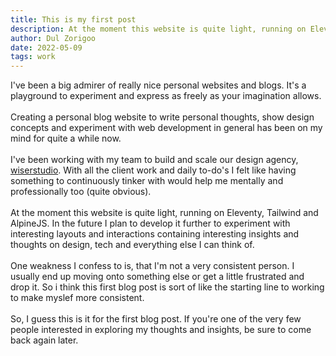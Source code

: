 ```yaml
---
title: This is my first post
description: At the moment this website is quite light, running on Eleventy, Tailwind and AlpineJS. I plan to develop it further to experiment with interesting layouts, interactions, insights and thoughts on design and tech.
author: Dul Zorigoo
date: 2022-05-09
tags: work
---
```


I've been a big admirer of really nice personal websites and blogs. It's a playground to experiment and express as freely as your imagination allows. 
<br>
<br>
Creating a personal blog website to write personal thoughts, show design concepts and experiment with web development in general has been on my mind for quite a while now.
<br>
<br>
I've been working with my team to build and scale our design agency, [wiserstudio](https://www.wiser.studio/). With all the client work and daily to-do's I felt like having something to continuously tinker with would help me mentally and professionally too (quite obvious).
<br>
<br>
At the moment this website is quite light, running on Eleventy, Tailwind and AlpineJS. In the future I plan to develop it further to experiment with interesting layouts and interactions containing interesting insights and thoughts on design, tech and everything else I can think of.
<br>
<br>
One weakness I confess to is, that I'm not a very consistent person. I usually end up moving onto something else or get a little frustrated and drop it. So i think this first blog post is sort of like the starting line to working to make myslef more consistent.
<br>
<br>
So, I guess this is it for the first blog post. If you're one of the very few people interested in exploring my thoughts and insights, be sure to come back again later.
